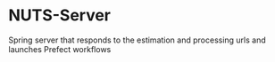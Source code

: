 # NUTS-Server
Spring server that responds to the estimation and processing urls and launches Prefect workflows 
